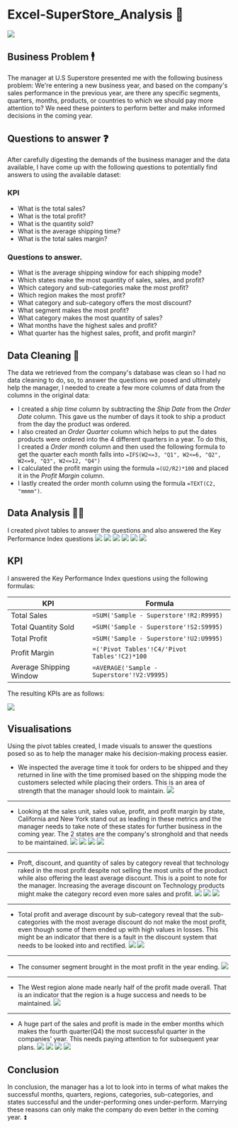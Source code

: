# Excel-SuperStore_Analysis 🏬
![](image.jfif)

## Business Problem 🕴️
The manager at U.S Superstore presented me with the following business problem:
We're entering a new business year, and based on the company's sales performance in the previous year, are there any specific segments, quarters, months, products, or countries to which we should pay more attention to? We need these pointers to perform better and make informed decisions in the coming year.

## Questions to answer ❓

After carefully digesting the demands of the business manager and the data available, I have come up with the following questions to potentially find answers to using the available dataset:

### KPI
- What is the total sales?
- What is the total profit?
- What is the quantity sold?
- What is the average shipping time?
- What is the total sales margin?

 ### Questions to answer. 
- What is the average shipping window for each shipping mode?
- Which states make the most quantity of sales, sales, and profit?
- Which category and sub-categories make the most profit?
- Which region makes the most profit?
- What category and sub-category offers the most discount?
- What segment makes the most profit?
- What category makes the most quantity of sales?
- What months have the highest sales and profit?
- What quarter has the highest sales, profit, and profit margin?

## Data Cleaning 🧹
The data we retrieved from the company's database was clean so I had no data cleaning to do, so, to answer the questions we posed and ultimately help the manager, I needed to create a few more columns of data from the columns in the original data:
- I created a _ship time_ column by subtracting the _Ship Date_ from the _Order Date_ column. This gave us the number of days it took to ship a product from the day the product was ordered.
- I also created an _Order Quarter_ column which helps to put the dates products were ordered into the 4 different quarters in a year. To do this, I created a _Order month_ column and then used the following formula to get the quarter each month falls into `=IFS(W2<=3, "Q1", W2<=6, "Q2", W2<=9, "Q3", W2<=12, "Q4")`
- I calculated the profit margin using the formula `=(U2/R2)*100` and placed it in the _Profit Margin_ column.
- I lastly created the order month column using the formula `=TEXT(C2, "mmmm")`.

## Data Analysis 🧑‍🔧
I created pivot tables to answer the questions and also answered the Key Performance Index questions
![](KPI.png)
![](PT1.png)
![](PT2.png)
![](PT3.png)
![](PT4.png)
![](PT5.png)

## KPI
I answered the Key Performance Index questions using the following formulas:

KPI                     | Formula
------------------------|------------
Total Sales             |`=SUM('Sample - Superstore'!R2:R9995)`
Total Quantity Sold     |`=SUM('Sample - Superstore'!S2:S9995)`
Total Profit            |`=SUM('Sample - Superstore'!U2:U9995)`
Profit Margin           |`=('Pivot Tables'!C4/'Pivot Tables'!C2)*100`
Average Shipping Window |`=AVERAGE('Sample - Superstore'!V2:V9995)`

The resulting KPIs are as follows:

![](KPI.jpeg)

## Visualisations
Using the pivot tables created, I made visuals to answer the questions posed so as to help the manager make his decision-making process easier.

- We inspected the average time it took for orders to be shipped and they returned in line with the time promised based on the shipping mode the customers selected while placing their orders. This is an area of strength that the manager should look to maintain.
![](ShippingMode.png)
---
- Looking at the sales unit, sales value, profit, and profit margin by state, California and New York stand out as leading in these metrics and the manager needs to take note of these states for further business in the coming year. The 2 states are the company's stronghold and that needs to be maintained.
![](SalesbyState.png)
![](SalesQbyState.png)
![](ProfitbyState.png)
![](ProfitMarginbyState.png)
---
- Proft, discount, and quantity of sales by category reveal that technology raked in the most profit despite not selling the most units of the product while also offering the least average discount. This is a point to note for the manager. Increasing the average discount on Technology products might make the category record even more sales and profit.
![](ProfitbyCategory.png)
![](DiscountbyCategory.png)
![](SalesQbyCategory.png)
---
- Total profit and average discount by sub-category reveal that the sub-categories with the most average discount do not make the most profit, even though some of them ended up with high values in losses. This might be an indicator that there is a fault in the discount system that needs to be looked into and rectified.
![](ProfitbySubCategory.png)
![](DiscountbySubCategory.png)
---
- The consumer segment brought in the most profit in the year ending.
![](ProfitbySegment.png)
---
- The West region alone made nearly half of the profit made overall. That is an indicator that the region is a huge success and needs to be maintained.
![](ProfitbyRegion.png)
---
- A huge part of the sales and profit is made in the ember months which makes the fourth quarter(Q4) the most successful quarter in the companies' year. This needs paying attention to for subsequent year plans.
![](ProfitbyMonth.png)
![](SalesbyMonth.png)
![](ProfitbyQuarter.png)
![](SalesbyQuarter.png)

## Conclusion
In conclusion, the manager has a lot to look into in terms of what makes the successful months, quarters, regions, categories, sub-categories, and states successful and the under-performing ones under-perform. Marrying these reasons can only make the company do even better in the coming year. ⏫
